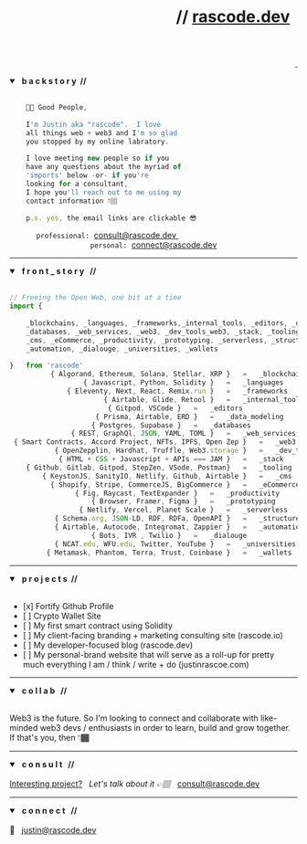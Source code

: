 <header>
	<h1 align="right">// <a href="https://rascode.dev">rascode.dev</a> &nbsp;</h1>
</header>

<p align="right">
<a aria-label="Connect rascode on LinkedIn //" href="https://linkedin.com/in/rascode">
    <img alt="" src="https://img.shields.io/badge/Connect-white.svg?style=for-the-badge&logo=LinkedIn&logoColor=rgb(0,114,177)">
  </a>
  <a aria-label="Follow rascode on Twitter" href="https://twitter.com/_rascode">
    <img alt="" src="https://img.shields.io/badge/Follow-white.svg?style=for-the-badge&logo=Twitter">
  </a> 

</p>

<section class="backstory">
<details open>
	<summary><strong> &nbsp; b a c k s t o r y &nbsp;// </strong> </summary>
	
<br/>
	
```js 
	👋🏽 Good People,                   								 
			
	I'm Justin aka "rascode".  I love 
	all things web + web3 and I'm so glad 
	you stopped by my online labratory.  
	
	I love meeting new people so if you 
	have any questions about the myriad of 
	'imports' below -or- if you're 
	looking for a consultant, 
	I hope you'll reach out to me using my 
	contact information 👇🏽 
	
	p.s. yes, the email links are clickable 😎

```
<div align="center">
<code>professional:</code>&nbsp;&nbsp;<a href="mailto:consult@rascode.dev?subject=1:1 Consultation via Github">consult@rascode.dev </a>
&nbsp;&nbsp;&nbsp;&nbsp;&nbsp;&nbsp;&nbsp;&nbsp;&nbsp;&nbsp;&nbsp;&nbsp;&nbsp;&nbsp;&nbsp;&nbsp;&nbsp;&nbsp;&nbsp;&nbsp;
&nbsp;&nbsp;&nbsp;&nbsp;&nbsp;&nbsp;&nbsp;&nbsp;&nbsp;&nbsp;&nbsp;&nbsp;&nbsp;&nbsp;&nbsp;&nbsp;&nbsp;&nbsp;&nbsp;&nbsp;
<code>personal:</code>&nbsp;&nbsp;<a href="mailto:connect@rascode.dev?subject=1:1 New Github Connection">connect@rascode.dev</a>
</details>
	
</section><!--end backstory-->
</div>

<hr/>

<section class="front_story">
	<details open>
		<summary> <strong> &nbsp; f r o n t _ s t o r y &nbsp; // </strong></summary>
	<br/>
	
```js
// Freeing the Open Web, one bit at a time
import {
		
    _blockchains, _languages, _frameworks,_internal_tools, _editors, _data_modeling, 
    _databases, _web_services, _web3, _dev_tools_web3, _stack, _tooling, 
    _cms, _eCommerce, _productivity, _prototyping, _serverless, _structured_data, 
    _automation, _dialouge, _universities, _wallets
		
}   from 'rascode'	
	      { Algorand, Ethereum, Solana, Stellar, XRP }   =   _blockchains
		          { Javascript, Python, Solidity }   =   _languages
 		      { Eleventy, Next, React, Remix.run }   =   _frameworks
		               { Airtable, Glide, Retool }   =   _internal_tools
				        { Gitpod, VSCode }   =   _editors
			         { Prisma, Airtable, ERD }   =   _data_modeling
  			  	    { Postgres, Supabase }   =   _databases
		       { REST, GraphQl, JSON, YAML, TOML }   =   _web_services
 { Smart Contracts, Accord Project, NFTs, IPFS, Open Zep }   =   _web3
           { OpenZepplin, Hardhat, Truffle, Web3.storage }   =   _dev_tools_web3
	        { HTML + CSS + Javascript + APIs === JAM }   =   _stack
	{ Github, Gitlab, Gitpod, StepZen, VSode, Postman}   =   _tooling
        { KeystonJS, SanityIO, Netlify, Github, Airtable }   =   _cms
	      { Shopify, Stripe, CommerceJS, BigCommerce }   =   _eCommerce
			    { Fig, Raycast, TextExpander }   =   _productivity
			        { Browser, Framer, Figma }   =   _prototyping
		         { Netlify, Vercel, Planet Scale }   =   _serverless 
	       { Schema.org, JSON-LD, RDF, RDFa, OpenAPI }   =   _structured_data
	       { Airtable, Autocode, Integromat, Zappier }   =   _automation
				    { Bots, IVR , Twilio }   =   _dialouge
		   { NCAT.edu, WFU.edu, Twitter, YouTube }   =   _universities
	     { Metamask, Phantom, Terra, Trust, Coinbase }   =   _wallets
```
</details>
</section><!-- end about section-->	

<hr>
	
<section class="building">
  <details open>
	  <summary><strong> &nbsp; p r o j e c t s &nbsp;//</strong> </summary>
    <br/>  
    <ul>
	<li>[x] Fortify Github Profile</li>
	<li>[ ] Crypto Wallet Site</li>
	<li>[ ] My first smart contract using Solidity</li>
      	<li>[ ] My client-facing branding + marketing consulting site (rascode.io)</li>
      	<li>[ ] My developer-focused blog (rascode.dev)</li>
      	<li>[ ] My personal-brand website that will serve as a roll-up for pretty much everything I am / think / write + do (justinrascoe.com)</li>
    </ul>
	  
  </details>
</section> <!-- end building section-->
	
<hr>
	
<section class="collab">
	<details open>
		<summary><strong> &nbsp;  c o l l a b &nbsp; //</strong> </summary>
		<br/>
		<p>Web3 is the future.  So I'm looking to connect and collaborate with like-minded web3 devs / enthusiasts in order to learn, build and grow together.  If that's you, then 👇🏾 </p>
	</details>
</section><!--end collab section-->
	
<hr>

<section class="consult">
	<details open>
  		<summary><strong> &nbsp; c o n s u l t &nbsp; // </strong></summary>
  		<br/>
		<ins>Interesting project?</ins> &nbsp; <em>Let's talk about it 👉🏽 &nbsp; </em> <a href="mailto:consult@rascode.dev?subject=1:1 Consulting :: Gitlab Inquiry">consult@rascode.dev</a>
		</details>
</section>

<hr>
	
<section class="connect">
	<details open>
  		<summary><strong> &nbsp; c o n n e c t &nbsp; // </strong></summary>
  		<br/>
  		📧 &nbsp; <a href="mailto:justin@rascode.dev?subject=New Github Connection">justin@rascode.dev</a>
		</details>
</section><!--end contact-->

